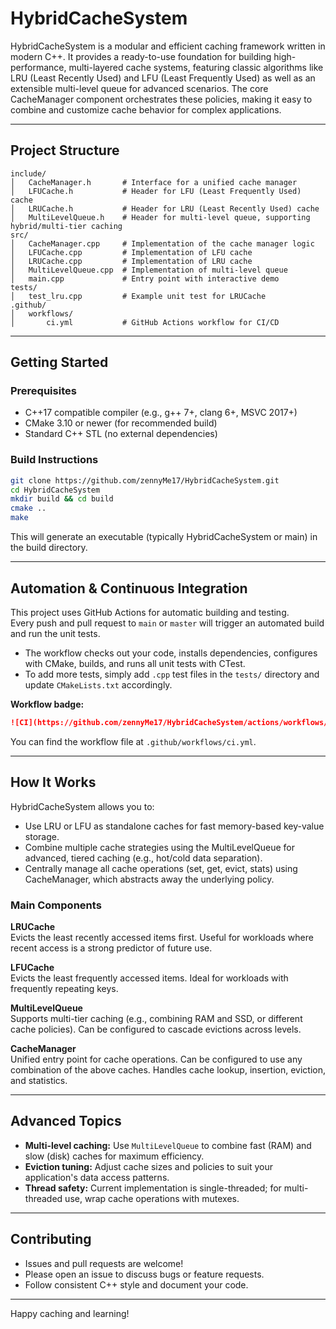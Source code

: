 # HybridCacheSystem

HybridCacheSystem is a modular and efficient caching framework written in modern C++. It provides a ready-to-use foundation for building high-performance, multi-layered cache systems, featuring classic algorithms like LRU (Least Recently Used) and LFU (Least Frequently Used) as well as an extensible multi-level queue for advanced scenarios. The core CacheManager component orchestrates these policies, making it easy to combine and customize cache behavior for complex applications.

---

## Project Structure

```
include/
│   CacheManager.h       # Interface for a unified cache manager
│   LFUCache.h           # Header for LFU (Least Frequently Used) cache
│   LRUCache.h           # Header for LRU (Least Recently Used) cache
│   MultiLevelQueue.h    # Header for multi-level queue, supporting hybrid/multi-tier caching
src/
│   CacheManager.cpp     # Implementation of the cache manager logic
│   LFUCache.cpp         # Implementation of LFU cache
│   LRUCache.cpp         # Implementation of LRU cache
│   MultiLevelQueue.cpp  # Implementation of multi-level queue
│   main.cpp             # Entry point with interactive demo
tests/
│   test_lru.cpp         # Example unit test for LRUCache
.github/
│   workflows/
│       ci.yml           # GitHub Actions workflow for CI/CD
```

---

## Getting Started

### Prerequisites

- C++17 compatible compiler (e.g., g++ 7+, clang 6+, MSVC 2017+)
- CMake 3.10 or newer (for recommended build)
- Standard C++ STL (no external dependencies)

### Build Instructions

```bash
git clone https://github.com/zennyMe17/HybridCacheSystem.git
cd HybridCacheSystem
mkdir build && cd build
cmake ..
make
```

This will generate an executable (typically HybridCacheSystem or main) in the build directory.

---

## Automation & Continuous Integration

This project uses GitHub Actions for automatic building and testing.  
Every push and pull request to `main` or `master` will trigger an automated build and run the unit tests.

- The workflow checks out your code, installs dependencies, configures with CMake, builds, and runs all unit tests with CTest.
- To add more tests, simply add `.cpp` test files in the `tests/` directory and update `CMakeLists.txt` accordingly.

**Workflow badge:**

```markdown
![CI](https://github.com/zennyMe17/HybridCacheSystem/actions/workflows/ci.yml/badge.svg)
```

You can find the workflow file at `.github/workflows/ci.yml`.

---

## How It Works

HybridCacheSystem allows you to:

- Use LRU or LFU as standalone caches for fast memory-based key-value storage.
- Combine multiple cache strategies using the MultiLevelQueue for advanced, tiered caching (e.g., hot/cold data separation).
- Centrally manage all cache operations (set, get, evict, stats) using CacheManager, which abstracts away the underlying policy.

### Main Components

**LRUCache**  
Evicts the least recently accessed items first. Useful for workloads where recent access is a strong predictor of future use.

**LFUCache**  
Evicts the least frequently accessed items. Ideal for workloads with frequently repeating keys.

**MultiLevelQueue**  
Supports multi-tier caching (e.g., combining RAM and SSD, or different cache policies). Can be configured to cascade evictions across levels.

**CacheManager**  
Unified entry point for cache operations. Can be configured to use any combination of the above caches. Handles cache lookup, insertion, eviction, and statistics.

---

## Advanced Topics

- **Multi-level caching:** Use `MultiLevelQueue` to combine fast (RAM) and slow (disk) caches for maximum efficiency.
- **Eviction tuning:** Adjust cache sizes and policies to suit your application's data access patterns.
- **Thread safety:** Current implementation is single-threaded; for multi-threaded use, wrap cache operations with mutexes.

---

## Contributing

- Issues and pull requests are welcome!
- Please open an issue to discuss bugs or feature requests.
- Follow consistent C++ style and document your code.

---

Happy caching and learning!

